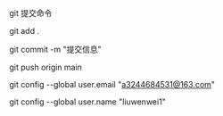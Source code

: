 git 提交命令

git add .

git commit -m "提交信息"

git push origin main

   git config --global user.email "a3244684531@163.com"

   git config --global user.name "liuwenwei1"